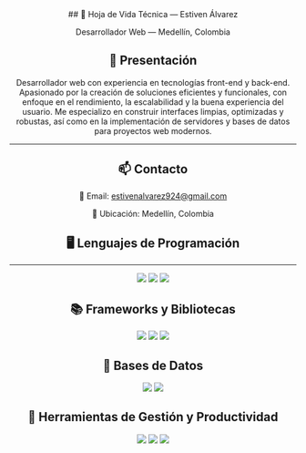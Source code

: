 
<div align="center">
## 🧾 Hoja de Vida Técnica — Estiven Álvarez


Desarrollador Web — Medellín, Colombia


## 👤 Presentación

Desarrollador web con experiencia en tecnologías front-end y back-end. Apasionado por la creación de soluciones eficientes y funcionales, con enfoque en el rendimiento, la escalabilidad y la buena experiencia del usuario. Me especializo en construir interfaces limpias, optimizadas y robustas, así como en la implementación de servidores y bases de datos para proyectos web modernos.

---

## 📫 Contacto

📧 Email: estivenalvarez924@gmail.com

📍 Ubicación: Medellín, Colombia

## 🖥️ Lenguajes de Programación

---

<img src="https://img.shields.io/badge/HTML5-E34F26?style=flat&logo=html5&logoColor=white"> <img src="https://img.shields.io/badge/CSS3-1572B6?style=flat&logo=css3&logoColor=white"> <img src="https://img.shields.io/badge/JavaScript-F7DF1E?style=flat&logo=javascript&logoColor=black">


## 📚 Frameworks y Bibliotecas

<img src="https://img.shields.io/badge/Bootstrap-7952B3?style=flat&logo=bootstrap&logoColor=white"> <img src="https://img.shields.io/badge/Node.js-339933?style=flat&logo=node.js&logoColor=white"> <img src="https://img.shields.io/badge/Express.js-000000?style=flat&logo=express&logoColor=white">


## 💾 Bases de Datos

<img src="https://img.shields.io/badge/MySQL-4479A1?style=flat&logo=mysql&logoColor=white"> <img src="https://img.shields.io/badge/MariaDB-003545?style=flat&logo=mariadb&logoColor=white">


## 🧰 Herramientas de Gestión y Productividad

<img src="https://img.shields.io/badge/Notion-000000?style=flat&logo=notion&logoColor=white"> <img src="https://img.shields.io/badge/Trello-0052CC?style=flat&logo=trello&logoColor=white"> <img src="https://img.shields.io/badge/Monday.com-000?style=flat&logo=monday.com&logoColor=white">
</div>
